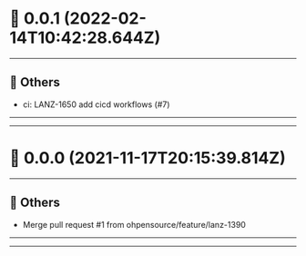 # :confetti_ball: 0.0.1 (2022-02-14T10:42:28.644Z)
- - -
## :newspaper: Others
* ci: LANZ-1650 add cicd workflows (#7)
- - -
- - -
# :confetti_ball: 0.0.0 (2021-11-17T20:15:39.814Z)
- - -
## :newspaper: Others
* Merge pull request #1 from ohpensource/feature/lanz-1390
- - -
- - -
